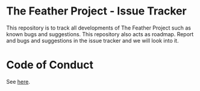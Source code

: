 # The Feather Project - Issue Tracker
This repository is to track all developments of The Feather Project such as known bugs and suggestions. This repository also acts as roadmap. Report and bugs and suggestions in the issue tracker and we will look into it.

# Code of Conduct
See [here](https://github.com/TheLastChain/Issue-Tracker/blob/master/CODE_OF_CONDUCT.md).
